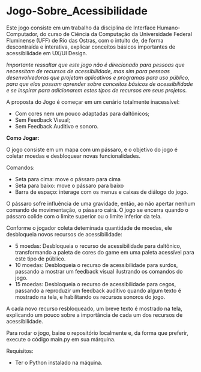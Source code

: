 # Jogo-Sobre_Acessibilidade
Este jogo consiste em um trabalho da disciplina de Interface Humano-Computador, do curso de Ciência da Computação da Universidade Federal Fluminense (UFF) de Rio das Ostras, com o intuito de, de forma descontraída e interativa, explicar conceitos básicos importantes de acessibilidade em UX/UI Design.

*Importante ressaltar que este jogo não é direcionado para pessoas que necessitam de recursos de acessibilidade, mas sim para pessoas desenvolvedoras que projetam aplicativos e programas para uso público, para que elas possam aprender sobre conceitos básicos de acessibilidade e se inspirar para adicionarem estes tipos de recursos em seus projetos.*

A proposta do Jogo é começar em um cenário totalmente inacessível:
 - Com cores nem um pouco adaptadas para daltônicos;
 - Sem Feedback Visual;
 - Sem Feedback Auditivo e sonoro.

**Como Jogar:**

O jogo consiste em um mapa com um pássaro, e o objetivo do jogo é coletar moedas e desbloquear novas funcionalidades.

Comandos:
- Seta para cima: move o pássaro para cima
- Seta para baixo: move o pássaro para baixo
- Barra de espaço: interage com os menus e caixas de diálogo do jogo.

O pássaro sofre influência de uma gravidade, então, ao não apertar nenhum comando de movimentação, o pássaro cairá.
O jogo se encerra quando o pássaro colide com o limite superior ou o limite inferior da tela.

Conforme o jogador coleta deteminada quantidade de moedas, ele desbloqueia novos recursos de acessibilidade:
- 5 moedas: Desbloqueia o recurso de acessibilidade para daltônico, transformando a paleta de cores do game em uma paleta acessível para este tipo de público.
- 10 moedas: Desbloqueia o recurso de acessibilidade para surdos, passando a mostrar um feedback visual ilustrando os comandos do jogo.
- 15 moedas: Desbloqueia o recurso de acessibilidade para cegos, passando a reproduzir um feedback auditivo quando algum texto é mostrado na tela, e habilitando os recursos sonoros do jogo.

A cada novo recurso resbloqueado, um breve texto é mostrado na tela, explicando um pouco sobre a importância de cada um dos recursos de acessibilidade.

Para rodar o jogo, baixe o repositório localmente e, da forma que preferir, execute o código main.py em sua márquina.

Requisitos:
- Ter o Python instalado na máquina.

